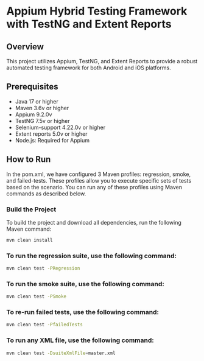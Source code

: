 # Appium Hybrid Testing Framework with TestNG and Extent Reports

## Overview
This project utilizes Appium, TestNG, and Extent Reports to provide a robust automated testing framework for both Android and iOS platforms.

## Prerequisites
- Java 17 or higher
- Maven 3.6v or higher
- Appium 9.2.0v
- TestNG 7.5v or higher
- Selenium-support 4.22.0v or higher
- Extent reports 5.0v or higher
- Node.js: Required for Appium

## How to Run
In the pom.xml, we have configured 3 Maven profiles: regression, smoke, and failed-tests. These profiles allow you to execute specific sets of tests based on the scenario. You can run any of these profiles using Maven commands as described below.

### Build the Project
To build the project and download all dependencies, run the following Maven command:
```bash
mvn clean install
```

### To run the regression suite, use the following command:
```bash
mvn clean test -PRegression
```

### To run the smoke suite, use the following command:
```bash
mvn clean test -PSmoke
```

### To re-run failed tests, use the following command:
```bash
mvn clean test -PfailedTests
```
### To run any XML file, use the following command:
```bash
mvn clean test -DsuiteXmlFile=master.xml
```
